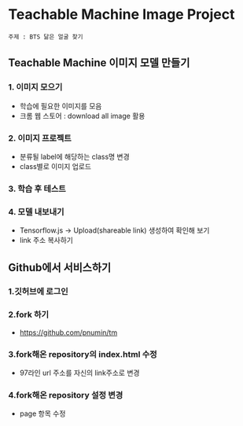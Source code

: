 # Teachable Machine Image Project 
```
주제 : BTS 닮은 얼굴 찾기
```
## Teachable Machine 이미지 모델 만들기

### 1. 이미지 모으기 
+ 학습에 필요한 이미지를 모음 
+ 크롬 웹 스토어 : download all image 활용 

### 2. 이미지 프로젝트 
+ 분류될 label에 해당하는 class명 변경
+ class별로 이미지 업로드

### 3. 학습 후 테스트

### 4. 모델 내보내기
+ Tensorflow.js -> Upload(shareable link) 생성하여 확인해 보기
+ link 주소 복사하기

## Github에서 서비스하기
### 1.깃허브에 로그인

### 2.fork 하기
+ https://github.com/pnumin/tm 


### 3.fork해온 repository의 index.html 수정
+ 97라인 url 주소를 자신의 link주소로 변경

### 4.fork해온 repository 설정 변경
+ page 항목 수정 

